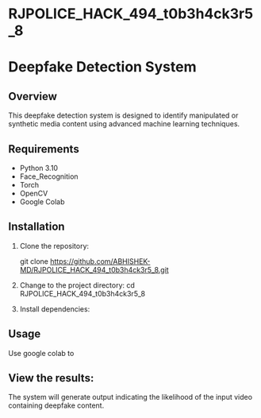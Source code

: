 # RJPOLICE_HACK_494_t0b3h4ck3r5_8
# Deepfake Detection System

## Overview

This deepfake detection system is designed to identify manipulated or synthetic media content using advanced machine learning techniques.

## Requirements

- Python 3.10
- Face_Recognition
- Torch
- OpenCV
- Google Colab

## Installation
1. Clone the repository:

   git clone https://github.com/ABHISHEK-MD/RJPOLICE_HACK_494_t0b3h4ck3r5_8.git
   
2. Change to the project directory:
   cd RJPOLICE_HACK_494_t0b3h4ck3r5_8

3. Install dependencies:
   
   
## Usage

Use google colab to 

## View the results:

The system will generate output indicating the likelihood of the input video containing deepfake content.
